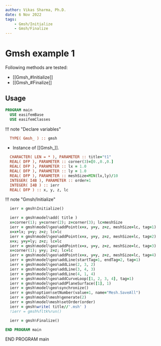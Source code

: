 ```yaml
---
author: Vikas Sharma, Ph.D.
date: 6 Nov 2022
tags:
    - Gmsh/Initialize
    - Gmsh/Finalize
---
```


# Gmsh example 1

Following methods are tested:

- [[Gmsh_#Initialize]]
- [[Gmsh_#Finalize]]

## Usage

```fortran
PROGRAM main
  USE easifemBase
  USE easifemClasses
```

!!! note "Declare variables"

```fortran
  TYPE( Gmsh_ ) :: gmsh
```

- Instance of [[Gmsh_]].

```fortran
  CHARACTER( LEN = * ), PARAMETER :: title="t1"
  REAL( DFP ), PARAMETER :: corner(3)=[0.,0.,0.]
  REAL( DFP ), PARAMETER :: lx = 1.0
  REAL( DFP ), PARAMETER :: ly = 1.0
  REAL( DFP ), PARAMETER :: meshSize=MIN(lx,ly)/10
  INTEGER( I4B ), PARAMETER :: order=1
  INTEGER( I4B ) :: ierr
  REAL( DFP ) :: x, y, z, lc
```

!!! note "Gmsh/Initialize"

```fortran
  ierr = gmsh%Initialize()
```

```fortran
  ierr = gmsh%model%add( title )
  x=corner(1); y=corner(2); z=corner(3); lc=meshSize
  ierr = gmsh%model%geo%addPoint(x=x, y=y, z=z, meshSize=lc, tag=1)
  x=x+lx; y=y; z=z; lc=lc
  ierr = gmsh%model%geo%addPoint(x=x, y=y, z=z, meshSize=lc, tag=2)
  x=x; y=y+ly; z=z; lc=lc
  ierr = gmsh%model%geo%addPoint(x=x, y=y, z=z, meshSize=lc, tag=3)
  x=corner(1); y=y; z=z; lc=lc
  ierr = gmsh%model%geo%addPoint(x=x, y=y, z=z, meshSize=lc, tag=4)
  ierr = gmsh%model%geo%addLine(startTag=1, endTag=2, tag=1)
  ierr = gmsh%model%geo%addLine(2, 3, 2)
  ierr = gmsh%model%geo%addLine(3, 4, 3)
  ierr = gmsh%model%geo%addLine(4, 1, 4)
  ierr = gmsh%model%geo%addCurveLoop([1, 2, 3, 4], tag=1)
  ierr = gmsh%model%geo%addPlaneSurface([1], 1)
  ierr = gmsh%model%geo%synchronize()
  ierr = gmsh%option%setNumber(value=1, name="Mesh.SaveAll")
  ierr = gmsh%model%mesh%generate(2)
  ierr = gmsh%model%mesh%setOrder(order)
  ierr = gmsh%write( title//'.msh' )
  !ierr = gmsh%fltk%run()
```

```fortran
  ierr = gmsh%Finalize()
```

```fortran
END PROGRAM main
```

END PROGRAM main
